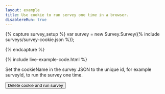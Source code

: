 ```yaml
---
layout: example
title: Use cookie to run servey one time in a browser.
disablereRun: true
---
```

{% capture survey_setup %}
var survey = new Survey.Survey({% include surveys/survey-cookie.json %});

{% endcapture %}


{% include live-example-code.html %}
<div class="jumbotron">
    <p>
    Set the cookieName in the survey JSON to the unique id, for example surveyId, to run the survey one time.
    </p>
    <p>
    <input type="button" value="Delete cookie and run survey" onclick="survey.deleteCookie(); reRunSurvey();" />
    </p>
</div>
